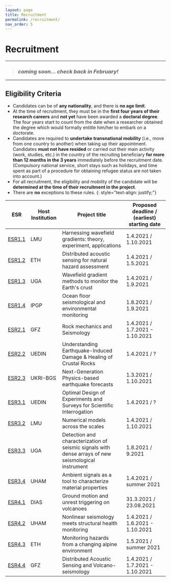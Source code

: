 ```yaml
---
layout: page
title: Recruitment
permalink: /recruitment/
nav_order: 5
---
```


# Recruitment 

---

> ### *coming soon... check back in February!*  

---

## Eligibility Criteria 

- Candidates can be of __any nationality__, and there is __no age limit__.
- At the time of recruitment, they must be in the __first four years of their research careers__ and __not yet__ have been awarded a __doctoral degree__. The four years start to count from the date when a researcher obtained the degree which would formally entitle him/her to embark on a doctorate.
- Candidates are required to __undertake transnational mobility__ (i.e., move from one country to another) when taking up their appointment. 
Candidates __must not have resided__ or carried out their main activity (work, studies, etc.) in the country of the recruiting beneficiary __for more than 12 months in the 3 years__ immediately before the recruitment date. (Compulsory national service, short stays such as holidays, and time spent as part of a procedure for obtaining refugee status are not taken into account.) 
- For all recruitment, the eligibility and mobility of the candidate will be __determined at the time of their recruitment in the project__.
- There are __no__ exceptions to these rules.
{: style="text-align: justify;"}

| ESR    | Host Institution | Project title                                                                                          | Proposed deadline / (earliest) starting date |
|--------|------------------|-----------------------------------------------------------------------------------------------------|--------------------------------------------|
| [ESR1.1](/esr11/)   | LMU       | Harnessing wavefield gradients: theory, experiment, applications                                    | 1.4.2021 / 1.10.2021                       |
| [ESR1.2](/esr12/)   | ETH       | Distributed acoustic sensing for natural hazard assessment                                          | 1.4.2021 / 1.5.2021                  |
| [ESR1.3](/esr13/)   | UGA       | Wavefield gradient methods to monitor the Earth's crust                                             | 1.4.2021 / 1.9.2021                        |
| [ESR1.4](/esr14/)   | IPGP      | Ocean floor seismological and environmental monitoring                                              | 1.8.2021 / 1.9.2021                                      |
| [ESR2.1](/esr21/)   | GFZ       | Rock mechanics and Seismology                                                                       | 1.4.2021 / 1.7.2021 - 1.10.2021            |
| [ESR2.2](/esr22/)   | UEDIN     | Understanding Earthquake-Induced Damage & Healing of Crustal Rocks                                  | 1.4.2021 / ?                               |
| [ESR2.3](/esr23/)   | UKRI-BGS  | Next-Generation Physics-based earthquake forecasts                                                  | 1.3.2021 / 1.10.2021 |
| [ESR3.1](/esr31/)   | UEDIN     | Optimal Design of Experiments and Surveys for Scientific Interrogation                              | 1.4.2021 / ?                               |
| [ESR3.2](/esr32/)   | LMU       | Numerical models across the scales                                                                  | 1.4.2021 / 1.10.2021                       |
| [ESR3.3](/esr33/)   | UGA       | Detection and characterization of seismic signals with dense arrays of new seismological instrument | 1.8.2021 / 9.2021                          |
| [ESR3.4](/esr34/)   | UHAM      | Ambient signals as a tool to characterize material properties                                       | 1.4.2021 / summer 2021                     |
| [ESR4.1](/esr41/)   | DIAS      | Ground motion and unrest triggering on volcanoes                                                    | 31.3.2021 / 23.08.2021                     |
| [ESR4.2](/esr42/)   | UHAM      | Nonlinear seismology meets structural health monitoring                                             | 1.4.2021 / 1.6.2021 - 1.10.2021            |
| [ESR4.3](/esr43/)   | ETH       | Monitoring hazards from a changing alpine environment                                               | 1.5.2021 / summer 2021                     |
| [ESR4.4](/esr44/)   | GFZ       | Distributed Acoustic Sensing and Volcano-seismology                                                 | 1.4.2021 / 1.7.2021 - 1.10.2021            |

